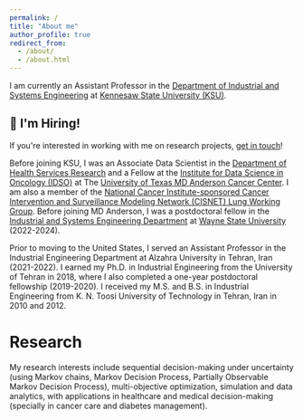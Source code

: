 ```yaml
---
permalink: /
title: "About me"
author_profile: true
redirect_from: 
  - /about/
  - /about.html
---
```


I am currently an Assistant Professor in the [Department of Industrial and Systems Engineering](https://www.kennesaw.edu/spceet/academics/industrial-systems-engineering/index.php) at [Kennesaw State University (KSU)](https://www.kennesaw.edu/). 

<div class="announcement-box">
  <h2>🚀 I'm Hiring!</h2>
  <p>If you're interested in working with me on research projects, <a href="/join">get in touch</a>!</p>
</div>

Before joining KSU, I was an Associate Data Scientist in the [Department of Health Services Research](https://www.mdanderson.org/research/departments-labs-institutes/departments-divisions/health-services-research.html) and a Fellow at the [Institute for Data Science in Oncology (IDSO)](https://www.mdanderson.org/research/departments-labs-institutes/institutes/institute-for-data-science-in-oncology.html) at The [University of Texas MD Anderson Cancer Center](https://www.mdanderson.org/). I am also a member of the [National Cancer Institute-sponsored Cancer Intervention and Surveillance Modeling Network (CISNET) Lung Working Group](https://cisnet.cancer.gov/lung/). Before joining MD Anderson, I was a postdoctoral fellow in the [Industrial and Systems Engineering Department](https://engineering.wayne.edu/industrial-systems) at [Wayne State University](https://wayne.edu/) (2022-2024). 

Prior to moving to the United States, I served an Assistant Professor in the Industrial Engineering Department at Alzahra University in Tehran, Iran (2021-2022). I earned my Ph.D. in Industrial Engineering from the University of Tehran in 2018, where I also completed a one-year postdoctoral fellowship (2019-2020). I received my M.S. and B.S. in Industrial Engineering from K. N. Toosi University of Technology in Tehran, Iran in 2010 and 2012.

Research
======
My research interests include sequential decision-making under uncertainty (using Markov chains, Markov Decision Process, Partially Observable Markov Decision Process), multi-objective optimization, simulation and data analytics, with applications in healthcare and medical decision-making (specially in cancer care and diabetes management).



